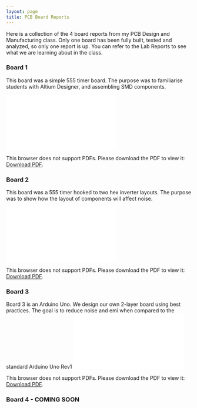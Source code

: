 ```yaml
---
layout: page
title: PCB Board Reports
---
```

Here is a collection of the 4 board reports from my PCB Design and Manufacturing class. Only one board has been fully built, tested and analyzed, so only one report is up. You can refer to the Lab Reports to see what we are learning about in the class.

### Board 1
This board was a simple 555 timer board. The purpose was to familiarise students with Altium Designer, and assembling SMD components. 

<object data="/assets/pdf/pcb/ECEN_5730_Brd_1_Report.pdf" type="application/pdf" width="700px" height="700px">
    <embed src="/assets/pdf/pcb/ECEN_5730_Brd_1_Report.pdf">
        <p>This browser does not support PDFs. Please download the PDF to view it: <a href="/assets/pdf/pcb/ECEN_5730_Brd_1_Report.pdf">Download PDF</a>.</p>
    </embed>
</object>

### Board 2
This board was a 555 timer hooked to two hex inverter layouts. The purpose was to show how the layout of components will affect noise.

<object data="/assets/pdf/ECEN_5730_Lab_15_and_Brd_2_Report (2).pdf" type="application/pdf" width="700px" height="700px">
    <embed src="/assets/pdf/ECEN_5730_Lab_15_and_Brd_2_Report (2).pdf">
        <p>This browser does not support PDFs. Please download the PDF to view it: <a href="/assets/pdf/ECEN_5730_Lab_15_and_Brd_2_Report (2).pdf">Download PDF</a>.</p>
    </embed>
</object>

### Board 3
Board 3 is an Arduino Uno. We design our own 2-layer board using best practices. The goal is to reduce noise and emi when compared to the standard Arduino Uno Rev1
<object data="/assets/pdf/ECEN_5730_Brd_3_Report.pdf" type="application/pdf" width="700px" height="700px">
    <embed src="/assets/pdf/ECEN_5730_Brd_3_Report.pdf">
        <p>This browser does not support PDFs. Please download the PDF to view it: <a href="/assets/pdf/ECEN_5730_Brd_3_Report.pdf">Download PDF</a>.</p>
    </embed>
</object>

### Board 4 - COMING SOON
<!-- Board 4 was a shield for our Arduino uno. The shield measured thevenin voltage and resistance of a VRM.
<object data="/assets/pdf/board_4.pdf" type="application/pdf" width="700px" height="700px">
    <embed src="/assets/pdf/board_4.pdf">
        <p>This browser does not support PDFs. Please download the PDF to view it: <a href="/assets/pdf/board_1.pdf">Download PDF</a>.</p>
    </embed>
</object> -->
